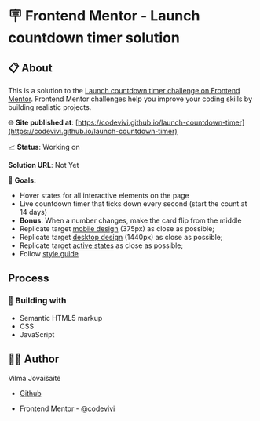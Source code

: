 # 🪧 Frontend Mentor - Launch countdown timer solution

<!-- ![alt app screenshot](./assets/images/screenshot.png) -->

## 📋 About

This is a solution to the [Launch countdown timer challenge on Frontend Mentor](https://www.frontendmentor.io/challenges/launch-countdown-timer-N0XkGfyz-). Frontend Mentor challenges help you improve your coding skills by building realistic projects.

🌐 **Site published at**: [https://codevivi.github.io/launch-countdown-timer](https://codevivi.github.io/launch-countdown-timer)

📈 **Status**: Working on

**Solution URL**: Not Yet

🎯 **Goals:**

- Hover states for all interactive elements on the page
- Live countdown timer that ticks down every second (start the count at 14 days)
- **Bonus**: When a number changes, make the card flip from the middle
- Replicate target [mobile design](./challenge/design/mobile-design.jpg) (375px) as close as possible;
- Replicate target [desktop design](./challenge/design/desktop-design.jpg) (1440px) as close as possible;
- Replicate target [active states](./challenge/design/active-states.jpg) as close as possible;
- Follow [style guide](./challenge/style-guide.md)

## Process

### 🧰 Building with

- Semantic HTML5 markup
- CSS
- JavaScript

## 👩‍💻 Author

Vilma Jovaišaitė

- [Github](https://github.com/codevivi)

- Frontend Mentor - [@codevivi](https://www.frontendmentor.io/profile/codevivi)
